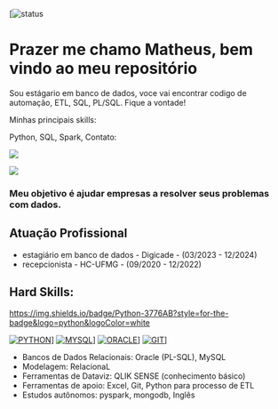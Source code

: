 	
[![status](https://github-readme-stats.vercel.app/api?username=cardosomatheus&theme=blue-green)

# Prazer me chamo Matheus, bem vindo ao meu repositório

Sou estágario em banco de dados, voce vai encontrar codigo de automação, ETL, SQL, PL/SQL. Fique a vontade!

Minhas principais skills:

<link rel="stylesheet" href="https://cdn.jsdelivr.net/gh/devicons/devicon@v2.15.1/devicon.min.css"> Python, <link rel="stylesheet" href="https://cdn.jsdelivr.net/gh/devicons/devicon@v2.15.1/devicon.min.css"> SQL, <link rel="stylesheet" href="https://cdn.jsdelivr.net/gh/devicons/devicon@v2.15.1/devicon.min.css"> Spark, <link rel="stylesheet" 




Contato:

<a href="https://www.linkedin.com/in/matheus-cardoso-santos/" target="_blank"><img src="https://img.shields.io/badge/-LinkedIn-%230077B5?style=for-the-badge&logo=linkedin&logoColor=white" target="_blank"></a>   
</div> <a href = "cardosomcds1@gmail.com"><img src="https://img.shields.io/badge/Gmail-D14836?style=for-the-badge&logo=gmail&logoColor=white" target="_blank"></a>

### Meu objetivo é ajudar empresas a resolver seus problemas com dados.

## Atuação Profissional 
- estagiário em banco de dados - Digicade - (03/2023 - 12/2024)
- recepcionista - HC-UFMG - (09/2020 - 12/2022)

## Hard Skills:
https://img.shields.io/badge/Python-3776AB?style=for-the-badge&logo=python&logoColor=white

[![PYTHON](https://img.shields.io/badge/Python-3776AB?style=for-the-badge&logo=python&logoColor=white)](https://github.com/cardosomatheus/cardosomatheus)]
[![MYSQL](https://img.shields.io/badge/MySQL-00000F?style=for-the-badge&logo=mysql&logoColor=white)](https://github.com/cardosomatheus/cardosomatheus)]
[![ORACLE](https://img.shields.io/badge/Oracle-F80000?style=for-the-badge&logo=oracle&logoColor=black)](https://github.com/cardosomatheus/cardosomatheus)]
[![GIT](https://img.shields.io/badge/GIT-E44C30?style=for-the-badge&logo=git&logoColor=white)](https://github.com/cardosomatheus/cardosomatheus)]



- Bancos de Dados Relacionais: Oracle (PL-SQL), MySQL
- Modelagem: RelacionaL
- Ferramentas de Dataviz: QLIK SENSE (conhecimento básico)
- Ferramentas de apoio: Excel, Git, Python para processo de ETL
- Estudos autônomos: pyspark, mongodb, Inglês
  
